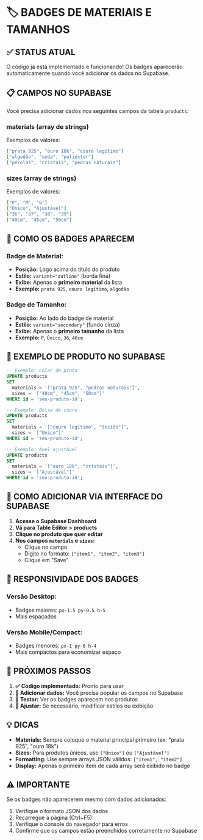 # 🏷️ BADGES DE MATERIAIS E TAMANHOS

## ✅ STATUS ATUAL
O código já está implementado e funcionando! Os badges aparecerão automaticamente quando você adicionar os dados no Supabase.

## 📋 CAMPOS NO SUPABASE
Você precisa adicionar dados nos seguintes campos da tabela `products`:

### **materials** (array de strings)
Exemplos de valores:
```json
["prata 925", "ouro 18k", "couro legítimo"]
["algodão", "seda", "poliéster"]
["pérolas", "cristais", "pedras naturais"]
```

### **sizes** (array de strings)  
Exemplos de valores:
```json
["P", "M", "G"]
["Único", "Ajustável"]
["36", "37", "38", "39"]
["40cm", "45cm", "50cm"]
```

## 🎨 COMO OS BADGES APARECEM

### **Badge de Material:**
- **Posição:** Logo acima do título do produto
- **Estilo:** `variant="outline"` (borda fina)
- **Exibe:** Apenas o **primeiro material** da lista
- **Exemplo:** `prata 925`, `couro legítimo`, `algodão`

### **Badge de Tamanho:**
- **Posição:** Ao lado do badge de material
- **Estilo:** `variant="secondary"` (fundo cinza)
- **Exibe:** Apenas o **primeiro tamanho** da lista
- **Exemplo:** `P`, `Único`, `36`, `40cm`

## 📝 EXEMPLO DE PRODUTO NO SUPABASE

```sql
-- Exemplo: Colar de prata
UPDATE products 
SET 
  materials = '["prata 925", "pedras naturais"]',
  sizes = '["40cm", "45cm", "50cm"]'
WHERE id = 'seu-produto-id';

-- Exemplo: Bolsa de couro
UPDATE products 
SET 
  materials = '["couro legítimo", "tecido"]',
  sizes = '["Único"]'
WHERE id = 'seu-produto-id';

-- Exemplo: Anel ajustável
UPDATE products 
SET 
  materials = '["ouro 18k", "cristais"]',
  sizes = '["Ajustável"]'
WHERE id = 'seu-produto-id';
```

## 🔧 COMO ADICIONAR VIA INTERFACE DO SUPABASE

1. **Acesse o Supabase Dashboard**
2. **Vá para Table Editor > products**
3. **Clique no produto que quer editar**
4. **Nos campos `materials` e `sizes`:**
   - Clique no campo
   - Digite no formato: `["item1", "item2", "item3"]`
   - Clique em "Save"

## 📱 RESPONSIVIDADE DOS BADGES

### **Versão Desktop:**
- Badges maiores: `px-1.5 py-0.5 h-5`
- Mais espaçados

### **Versão Mobile/Compact:**
- Badges menores: `px-1 py-0 h-4`
- Mais compactos para economizar espaço

## 🎯 PRÓXIMOS PASSOS

1. **✅ Código implementado:** Pronto para usar
2. **🔲 Adicionar dados:** Você precisa popular os campos no Supabase
3. **🔲 Testar:** Ver os badges aparecem nos produtos
4. **🔲 Ajustar:** Se necessário, modificar estilos ou exibição

## 💡 DICAS

- **Materials:** Sempre coloque o material principal primeiro (ex: "prata 925", "ouro 18k")
- **Sizes:** Para produtos únicos, use `["Único"]` ou `["Ajustável"]`
- **Formatting:** Use sempre arrays JSON válidos: `["item1", "item2"]`
- **Display:** Apenas o primeiro item de cada array será exibido no badge

## ⚠️ IMPORTANTE

Se os badges não aparecerem mesmo com dados adicionados:
1. Verifique o formato JSON dos dados
2. Recarregue a página (Ctrl+F5)
3. Verifique o console do navegador para erros
4. Confirme que os campos estão preenchidos corretamente no Supabase
